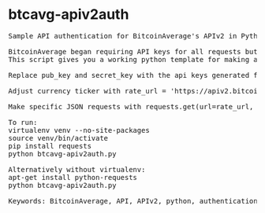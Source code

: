 # btcavg-apiv2auth
<pre>
Sample API authentication for BitcoinAverage's APIv2 in Python

BitcoinAverage began requiring API keys for all requests but could not find example python implementation in documentation
This script gives you a working python template for making authenticated API requests from BitcoinAverage's APIv2

Replace pub_key and secret_key with the api keys generated from your bitcoinaverage.com account

Adjust currency ticker with rate_url = 'https://apiv2.bitcoinaverage.com/indices/global/ticker/<b>BTCUSD</b>'

Make specific JSON requests with requests.get(url=rate_url, headers=rate_header).json()<b>['last']</b>

To run:
virtualenv venv --no-site-packages
source venv/bin/activate
pip install requests
python btcavg-apiv2auth.py

Alternatively without virtualenv:
apt-get install python-requests
python btcavg-apiv2auth.py

Keywords: BitcoinAverage, API, APIv2, python, authentication, bitcoinaverage.com
</pre>
